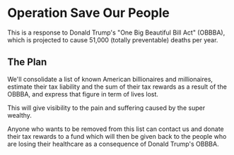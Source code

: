 # Operation Save Our People

This is a response to Donald Trump's "One Big Beautiful Bill Act" (OBBBA), which is
projected to cause 51,000 (totally preventable) deaths per year.


## The Plan

We'll consolidate a list of known American billionaires and millionaires, estimate their
tax liability and the sum of their tax rewards as a result of the OBBBA, and express
that figure in term of lives lost.

This will give visibility to the pain and suffering caused by the super wealthy.

Anyone who wants to be removed from this list can contact us and donate their tax
rewards to a fund which will then be given back to the people who are losing their
healthcare as a consequence of Donald Trump's OBBBA.
